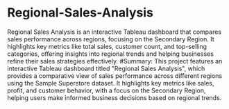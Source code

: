 # Regional-Sales-Analysis
Regional Sales Analysis is an interactive Tableau dashboard that compares sales performance across regions, focusing on the Secondary Region. It highlights key metrics like total sales, customer count, and top-selling categories, offering insights into regional trends and helping businesses refine their sales strategies effectively.
#Summary:
This project features an interactive Tableau dashboard titled "Regional Sales Analysis", which provides a comparative view of sales performance across different regions using the Sample Superstore dataset. It highlights key metrics like sales, profit, and customer behavior, with a focus on the Secondary Region, helping users make informed business decisions based on regional trends.

